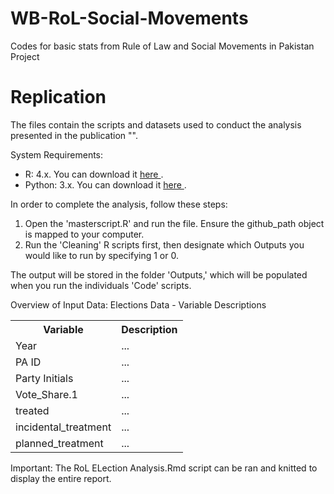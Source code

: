 # WB-RoL-Social-Movements

Codes for basic stats from Rule of Law and Social Movements in Pakistan Project 

# Replication

The files contain the scripts and datasets used to conduct the analysis presented in the publication "". 

System Requirements: 
* R: 4.x. You can download it <a href="https://cran.r-project.org/bin/windows/base/"> here </a>.
* Python: 3.x. You can download it <a href="https://www.python.org/downloads/"> here </a>.

In order to complete the analysis, follow these steps: 
1. Open the 'masterscript.R' and run the file. Ensure the github_path object is mapped to your computer. 
2. Run the 'Cleaning' R scripts first, then designate which Outputs you would like to run by  specifying 1 or 0. 

The output will be stored in the folder 'Outputs,' which will be populated when you run the individuals 'Code' scripts. 

Overview of Input Data: 
Elections Data - Variable Descriptions
<table>
  <tr>
    <th>Variable</th>
    <th>Description</th>
  </tr>
  <tr>
    <td>Year</td>
    <td>...</td>
  </tr>
   <tr>
    <td>PA ID</td>
    <td>...</td>
  </tr>
    <tr>
    <td>Party Initials</td>
    <td>...</td>
  </tr>
  <tr>
    <td>Vote_Share.1</td>
    <td>...</td>
  </tr>
    <tr>
    <td>treated</td>
    <td>...</td>
  </tr>
    <tr>
    <td>incidental_treatment</td>
    <td>...</td>
  </tr>
    <tr>
    <td>planned_treatment</td>
    <td>...</td>
  </tr>
</table>
  


Important: 
The RoL ELection Analysis.Rmd script can be ran and knitted to display the entire report.

